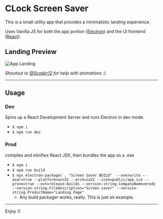# CLock Screen Saver
This is a small utility app that provides a minimalistic landing experience.

Uses Vanilla JS for both the app portion ([Electron](https://electronjs.org/)) and the UI frontend ([React](https://reactjs.org/)).

## Landing Preview
![App Landing](https://user-images.githubusercontent.com/79176075/217884272-1ac0ca6b-7e0e-4502-8279-1bfa8975cb52.png)

_Shoutout to [@Scoder12](https://github.com/Scoder12) for help with animations :)_

---
## Usage
### Dev
Spins up a React Development Server and runs Electron in dev mode.
- `$ npm i`
- `$ npm run dev`
### Prod
compiles and minifies React JSX, then bundles the app as a .exe 
- `$ npm i`
- `$ npm run build`
- `$ npx electron-packager . "Screen Saver BUILD"  --overwrite --asar=true --platform=win32 --arch=ia32 --icon=public/app.ico --prune=true --out=release-builds --version-string.CompanyName=mrodz --version-string.FileDescription="Screen saver" --version-string.ProductName="Landing Page"`
  - Any build packager works, really. This is just an example.

---
Enjoy ⏰
